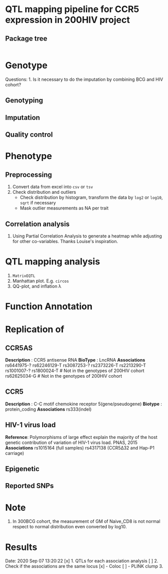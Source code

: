 # QTL mapping pipeline for CCR5 expression in 200HIV project

## Package tree

```

```


# Genotype

Questions:
    1. Is it necessary to do the imputation by combining BCG and HIV cohort?

## Genotyping

## Imputation

## Quality control

# Phenotype

## Preprocessing
1. Convert data from excel into `csv` or `tsv`
2. Check distribution and outliers
    - Check distribution by histogram, transform the data by `log2` or `log10`, `sqrt` if necessary
    - Mask outlier measurements as NA per trait

## Correlation analysis
1. Using Partial Correlation Analysis to generate a heatmap while adjusting for other co-variables. Thanks Louise's inspiration.


# QTL mapping analysis
1. `MatrixEQTL`
2. Manhattan plot. E.g. `circos`
3. QQ-plot, and inflation λ

# Function Annotation

# Replication of

## CCR5AS
**Description** : CCR5 antisense RNA
**BioType**     : LncRNA
**Associations**
    rs6441975-?
    rs62246129-T
    rs3087253-?
    rs2373226-T
    rs2213290-T
    rs1001007-?
    rs1800024-T  # Not in the genotypes of 200HIV cohort
    rs62625034-G # Not in the genotypes of 200HIV cohort

## CCR5
**Description** : C-C motif chemokine receptor 5(gene/pseudogene)
**Biotype**     : protein_coding
**Associations**
    rs333(indel)

## HIV-1 virus load
**Reference**: Polymorphisms of large effect explain the majority of the host genetic contribution of variation of HIV-1 virus load. PNAS, 2015
**Associations**
    rs1015164 (full samples)
    rs4317138 (CCR5Δ32 and Hap-P1 carriage)

## Epigenetic

## Reported SNPs



# Note
1. In 300BCG cohort, the measurement of GM of Naive_CD8 is not normal respect
   to normal distribution even converted by log10.



# Results

Date: 2020 Sep 07 13:20:22
[x] 1. QTLs for each association analysis
[ ] 2. Check if the associations are the same locus
    [x] - Coloc
    [ ] - PLINK clump
3.
